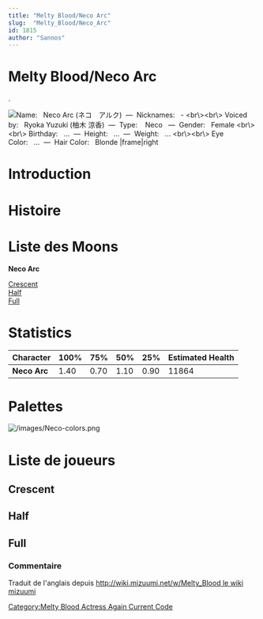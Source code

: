 ```yaml
---
title: "Melty Blood/Neco Arc"
slug:  "Melty_Blood/Neco_Arc"
id: 1815
author: "Sannos"
---
```


# Melty Blood/Neco Arc

.

![ **Name:**   Neco Arc (ネコ　アルク)  —  **Nicknames:**   -
\<br\\\>\<br\\\> **Voiced by:**   Ryoka Yuzuki (柚木
涼香)  —  **Type:**    Neco   —  **Gender:**   Female \<br\\\>\<br\\\>
**Birthday:**   ...  —  **Height:**   ...  —  **Weight:**   ...
\<br\\\>\<br\\\> **Eye Color:**   ...  —  **Hair Color:**   Blonde
\|frame\|right](/images/Neco0.png " Name:   Neco Arc (ネコ　アルク)  —  Nicknames:   - <br\><br\> Voiced by:   Ryoka Yuzuki (柚木 涼香)  —  Type:    Neco   —  Gender:   Female <br\><br\> Birthday:   ...  —  Height:   ...  —  Weight:   ... <br\><br\> Eye Color:   ...  —  Hair Color:   Blonde |frame|right")

# Introduction

# Histoire

# Liste des Moons

**Neco Arc**

[Crescent](Melty_Blood/Neco_Arc/Crescent_Moon "wikilink")  
[Half](Melty_Blood/Neco_Arc/Half_Moon "wikilink")  
[Full](Melty_Blood/Neco_Arc/Full_Moon "wikilink")  

# Statistics

| Character    | 100% | 75%  | 50%  | 25%  | Estimated Health |
|--------------|------|------|------|------|------------------|
| **Neco Arc** | 1.40 | 0.70 | 1.10 | 0.90 | 11864            |

# Palettes

![](/images/Neco-colors.png "/images/Neco-colors.png")

# Liste de joueurs

## Crescent

## Half

## Full

### Commentaire

Traduit de l'anglais depuis [http://wiki.mizuumi.net/w/Melty_Blood le
wiki
mizuumi](http://wiki.mizuumi.net/w/Melty_Blood_le_wiki_mizuumi "wikilink")

[Category:Melty Blood Actress Again Current
Code](Category:Melty_Blood_Actress_Again_Current_Code "wikilink")
